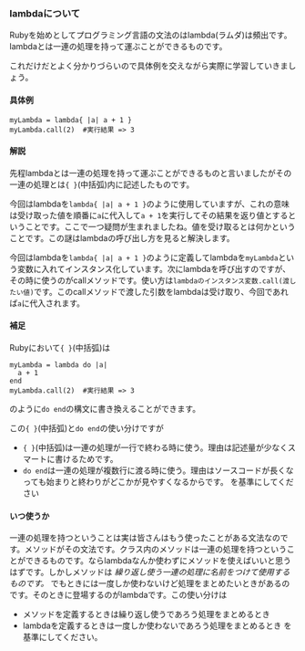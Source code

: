 ### lambdaについて

Rubyを始めとしてプログラミング言語の文法のはlambda(ラムダ)は頻出です。lambdaとは一連の処理を持って運ぶことができるものです。

これだけだとよく分かりづらいので具体例を交えながら実際に学習していきましょう。

#### 具体例
```
myLambda = lambda{ |a| a + 1 }
myLambda.call(2)  #実行結果 => 3
```

#### 解説
先程lambdaとは一連の処理を持って運ぶことができるものと言いましたがその一連の処理とは`{ }`(中括弧)内に記述したものです。

今回はlambdaを`lambda{ |a| a + 1 }`のように使用していますが、これの意味は受け取った値を順番に`a`に代入して`a + 1`を実行してその結果を返り値とするということです。ここで一つ疑問が生まれましたね。値を受け取るとは何かということです。この謎はlambdaの呼び出し方を見ると解決します。

今回はlambdaを`lambda{ |a| a + 1 }`のように定義してlambdaを`myLambda`という変数に入れてインスタンス化しています。次にlambdaを呼び出すのですが、その時に使うのがcallメソッドです。使い方は`lambdaのインスタンス変数.call(渡したい値)`です。このcallメソッドで渡した引数をlambdaは受け取り、今回であれば`a`に代入されます。

#### 補足
Rubyにおいて`{ }`(中括弧)は
```
myLambda = lambda do |a|
  a + 1
end
myLambda.call(2)  #実行結果 => 3
```
のように`do end`の構文に書き換えることができます。

この`{ }`(中括弧)と`do end`の使い分けですが
- `{ }`(中括弧)は一連の処理が一行で終わる時に使う。理由は記述量が少なくスマートに書けるためです。
- `do end`は一連の処理が複数行に渡る時に使う。理由はソースコードが長くなっても始まりと終わりがどこかが見やすくなるからです。
を基準にしてください

#### いつ使うか

一連の処理を持つということは実は皆さんはもう使ったことがある文法なのです。メソッドがその文法です。クラス内のメソッドは一連の処理を持つということができるものです。ならlambdaなんか使わずにメソッドを使えばいいと思うはずです。しかしメソッドは *繰り返し使う一連の処理に名前をつけて使用するものです。* でもときには一度しか使わないけど処理をまとめたいときがあるのです。そのときに登場するのがlambdaです。この使い分けは
- メソッドを定義するときは繰り返し使うであろう処理をまとめるとき
- lambdaを定義するときは一度しか使わないであろう処理をまとめるとき
を基準にしてください。
